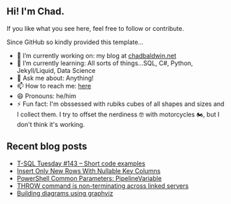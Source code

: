 ## Hi! I'm Chad.

If you like what you see here, feel free to follow or contribute.

Since GitHub so kindly provided this template...

- 🔭 I’m currently working on: my blog at [chadbaldwin.net](https://chadbaldwin.net)
- 🌱 I’m currently learning: All sorts of things...SQL, C#, Python, Jekyll/Liquid, Data Science
- 💬 Ask me about: Anything!
- 📫 How to reach me: [here](https://chadbaldwin.net/link)
- 😄 Pronouns: he/him
- ⚡ Fun fact: I'm obssessed with rubiks cubes of all shapes and sizes and I collect them. I try to offset the nerdiness 🤓 with motorcycles 🏍, but I don't think it's working.

## Recent blog posts

<!--START_SECTION:posts-->
* [T-SQL Tuesday #143 – Short code examples](https://chadbaldwin.net/2021/10/12/tsql-tuesday-short-code.html)
* [Insert Only New Rows With Nullable Key Columns](https://chadbaldwin.net/2021/10/08/insert-only-new-rows.html)
* [PowerShell Common Parameters: PipelineVariable](https://chadbaldwin.net/2021/05/25/powershell-pipelinevariable.html)
* [THROW command is non-terminating across linked servers](https://chadbaldwin.net/2021/04/02/throw-non-terminating-with-linked-server.html)
* [Building diagrams using graphviz](https://chadbaldwin.net/2021/03/26/quick-diagramming.html)
<!--END_SECTION:posts-->
